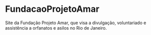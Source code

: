 # FundacaoProjetoAmar
Site da Fundação Projeto Amar, que visa a divulgação, voluntariado e assistência a orfanatos e asilos no Rio de Janeiro.
